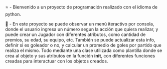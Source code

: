 ⭐️ - Bienvenido a un proyecto de programación realizado con el idioma de python.

🌱 - En este proyecto se puede observar un menú iteractivo por consola, donde el usuario ingresa un número segun la acción que quiera realizar, y puede crear un Jugador con diferentes atributos, como cantidad de premios, su edad, su equipo, etc. También se puede actualizar esta info, definir si es goleador o no, y calcular un promedio de goles por partido que realiza el mismo.
  Todo mediante una clase utilizada como plantilla donde se crea al objeto y sus atributos en la función __init__, con diferentes funciones creadas para interactuar con los objetos creados.
